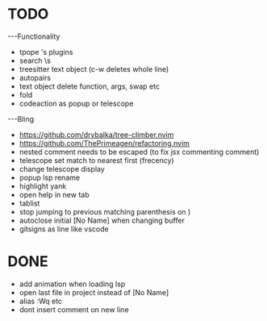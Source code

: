 # TODO
---Functionality
- tpope 's plugins
- search \s
- treesitter text object (c-w deletes whole line)
- autopairs
- text object delete function, args, swap etc
- fold
- codeaction as popup or telescope

---Bling
- https://github.com/drybalka/tree-climber.nvim
- https://github.com/ThePrimeagen/refactoring.nvim
- nested comment needs to be escaped (to fix jsx commenting comment)
- telescope set match to nearest first (frecency)
- change telescope display
- popup lsp rename
- highlight yank
- open help in new tab
- tablist
- stop jumping to previous matching parenthesis on )
- autoclose initial [No Name] when changing buffer
- gitsigns as line like vscode

# DONE
- add animation when loading lsp
- open last file in project instead of [No Name]
- alias :Wq etc
- dont insert comment on new line
